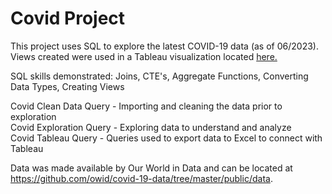 # Covid Project

This project uses SQL to explore the latest COVID-19 data (as of 06/2023). Views created were used in a Tableau visualization located [here.](https://public.tableau.com/views/CovidProject_16871483504400/Dashboard1?:language=en-US&:display_count=n&:origin=viz_share_link)

SQL skills demonstrated: Joins, CTE's, Aggregate Functions, Converting Data Types, Creating Views

Covid Clean Data Query - Importing and cleaning the data prior to exploration <br>
Covid Exploration Query - Exploring data to understand and analyze<br>
Covid Tableau Query - Queries used to export data to Excel to connect with Tableau

Data was made available by Our World in Data and can be located at https://github.com/owid/covid-19-data/tree/master/public/data.
